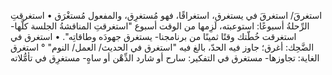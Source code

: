 ‌استغرقَ/ ‌استغرقَ في يستغرق، استغراقًا، فهو مُستغرِق، والمفعول مُستغْرَق
• استغرقتِ الرِّحلةُ أسبوعًا: استوعبته، لَزِمها من الوقت أسبوع "استغرقتِ المناقشةُ الجلسة كلَّها- استغرقت خُطّتك وقتًا ثمينًا من برنامجنا- يستغرق جهودَه وطاقاتِه".
• ‌استغرق في الضَّحِك: أغرق؛ جاوز فيه الحدّ، بالغ فيه "‌استغرق في الحديث/ العمل/ النوم" ° ‌استغرق الغاية: تجاوزها- مستغرق في التفكير: سارح أو شارد الذِّهْن أو ساهٍ- مستغرِق في تأمُّلاته